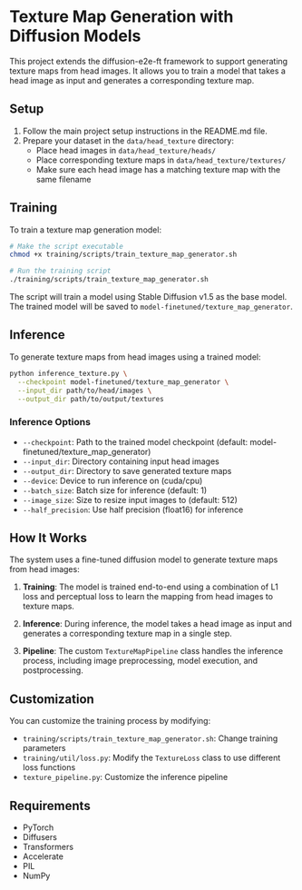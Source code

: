 # Texture Map Generation with Diffusion Models

This project extends the diffusion-e2e-ft framework to support generating texture maps from head images. It allows you to train a model that takes a head image as input and generates a corresponding texture map.

## Setup

1. Follow the main project setup instructions in the README.md file.
2. Prepare your dataset in the `data/head_texture` directory:
   - Place head images in `data/head_texture/heads/`
   - Place corresponding texture maps in `data/head_texture/textures/`
   - Make sure each head image has a matching texture map with the same filename

## Training

To train a texture map generation model:

```bash
# Make the script executable
chmod +x training/scripts/train_texture_map_generator.sh

# Run the training script
./training/scripts/train_texture_map_generator.sh
```

The script will train a model using Stable Diffusion v1.5 as the base model. The trained model will be saved to `model-finetuned/texture_map_generator`.

## Inference

To generate texture maps from head images using a trained model:

```bash
python inference_texture.py \
  --checkpoint model-finetuned/texture_map_generator \
  --input_dir path/to/head/images \
  --output_dir path/to/output/textures
```

### Inference Options

- `--checkpoint`: Path to the trained model checkpoint (default: model-finetuned/texture_map_generator)
- `--input_dir`: Directory containing input head images
- `--output_dir`: Directory to save generated texture maps
- `--device`: Device to run inference on (cuda/cpu)
- `--batch_size`: Batch size for inference (default: 1)
- `--image_size`: Size to resize input images to (default: 512)
- `--half_precision`: Use half precision (float16) for inference

## How It Works

The system uses a fine-tuned diffusion model to generate texture maps from head images:

1. **Training**: The model is trained end-to-end using a combination of L1 loss and perceptual loss to learn the mapping from head images to texture maps.

2. **Inference**: During inference, the model takes a head image as input and generates a corresponding texture map in a single step.

3. **Pipeline**: The custom `TextureMapPipeline` class handles the inference process, including image preprocessing, model execution, and postprocessing.

## Customization

You can customize the training process by modifying:

- `training/scripts/train_texture_map_generator.sh`: Change training parameters
- `training/util/loss.py`: Modify the `TextureLoss` class to use different loss functions
- `texture_pipeline.py`: Customize the inference pipeline

## Requirements

- PyTorch
- Diffusers
- Transformers
- Accelerate
- PIL
- NumPy
